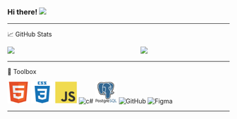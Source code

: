 <!--
**nodensera/nodensera** is a ✨ _special_ ✨ repository because its `README.md` (this file) appears on your GitHub profile.

Here are some ideas to get you started:

- 🔭 I’m currently working on ...
- 🌱 I’m currently learning ...
- 👯 I’m looking to collaborate on ...
- 🤔 I’m looking for help with ...
- 💬 Ask me about ...
- 📫 How to reach me: ...
- 😄 Pronouns: ...
- ⚡ Fun fact: ...
-->

### Hi there! <img src="https://raw.githubusercontent.com/MartinHeinz/MartinHeinz/master/wave.gif" width="18px">

---

&#x1f4c8; GitHub Stats

<img align="left" width="60%" src="https://github-readme-stats.vercel.app/api?username=nodensera&show_icons=true&theme=vue-dark" />

<img align="leftt" width="34%" src="https://github-readme-stats.vercel.app/api/top-langs/?username=nodensera&langs_count=8&theme=vue-dark" />

---

🧰 Toolbox

<img src="https://github.com/devicons/devicon/blob/master/icons/html5/html5-original.svg" alt="HTML" height="50"/> <img src="https://github.com/devicons/devicon/blob/master/icons/css3/css3-plain-wordmark.svg" alt="CSS" height="50"/> <img src="https://github.com/devicons/devicon/blob/master/icons/javascript/javascript-original.svg" alt="JavaScript" height="50"/> <img src="https://img.shields.io/badge/c%23-%23239120.svg?style=for-the-badge&logo=c-sharp&logoColor=white" alt="c#" height="50"/> <img src="https://github.com/devicons/devicon/blob/master/icons/postgresql/postgresql-original-wordmark.svg" alt="PostgreSQL" height="50"/> <img src="https://img.shields.io/badge/github-%23121011.svg?style=for-the-badge&logo=github&logoColor=white" alt="GitHub" height="50"/> <img src="https://img.shields.io/badge/figma-%23F24E1E.svg?style=for-the-badge&logo=figma&logoColor=white" alt="Figma" height="50"/>

---















